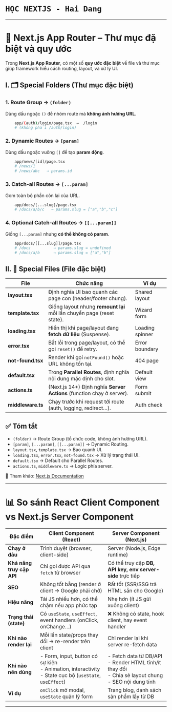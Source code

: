 # **```HỌC NEXTJS - Hai Dang```**

---

# 📘 Next.js App Router – Thư mục đặ biệt và quy ước

Trong **Next.js App Router**, có một số **quy ước đặc biệt** về file và thư mục giúp framework hiểu cách routing, layout, và xử lý UI.

## I. 🗂 Special Folders (Thư mục đặc biệt)

### 1. **Route Group** → `(folder)`

Dùng dấu ngoặc `()` để nhóm route mà **không ảnh hưởng URL**.

```bash
    app/(auth)/login/page.tsx  →  /login  
    # (không phải /auth/login)
```

### 2. **Dynamic Routes** → `[param]`

Dùng dấu ngoặc vuông `[]` để tạo **param động**.

```bash
    app/news/[id]/page.tsx
    # /news/1
    # /news/abc   → params.id
```

### 3. **Catch-all Routes** → `[...param]`

Gom toàn bộ phần còn lại của URL.

```bash
    app/docs/[...slug]/page.tsx
    # /docs/a/b/c   → params.slug = ["a","b","c"]
```

### 4. **Optional Catch-all Routes** → `[[...param]]`

Giống `[...param]` nhưng **có thể không có param**.

```bash
    app/docs/[[...slug]]/page.tsx
    # /docs          → params.slug = undefined
    # /docs/a/b      → params.slug = ["a","b"]
```

## II. 📄 Special Files (File đặc biệt)

| File              | Chức năng                                                             | Ví dụ           |
| ----------------- | --------------------------------------------------------------------- | --------------- |
| **layout.tsx**    | Định nghĩa UI bao quanh các page con (header/footer chung).           | Shared layout   |
| **template.tsx**  | Giống layout nhưng **remount lại** mỗi lần chuyển page (reset state). | Wizard form     |
| **loading.tsx**   | Hiển thị khi page/layout đang **fetch dữ liệu** (Suspense).           | Loading spinner |
| **error.tsx**     | Bắt lỗi trong page/layout, có thể gọi `reset()` để retry.             | Error boundary  |
| **not-found.tsx** | Render khi gọi `notFound()` hoặc URL không tồn tại.                   | 404 page        |
| **default.tsx**   | Trong **Parallel Routes**, định nghĩa nội dung mặc định cho slot.     | Default view    |
| **actions.ts**    | (Next.js 14+) Định nghĩa **Server Actions** (function chạy ở server). | Form submit     |
| **middleware.ts** | Chạy trước khi request tới route (auth, logging, redirect…).          | Auth check      |

## ✅ Tóm tắt

- `(folder)` → Route Group (tổ chức code, không ảnh hưởng URL).
- `[param]`, `[...param]`, `[[...param]]` → Dynamic Routing.
- `layout.tsx`, `template.tsx` → Bao quanh UI.
- `loading.tsx`, `error.tsx`, `not-found.tsx` → Xử lý trạng thái UI.
- `default.tsx` → Default cho Parallel Routes.
- `actions.ts`, `middleware.ts` → Logic phía server.

🔗 Tham khảo: [Next.js Documentation](https://nextjs.org/docs/app/building-your-application/routing)

---

# 📊 So sánh React Client Component vs Next.js Server Component

| Đặc điểm | **Client Component (React)** | **Server Component (Next.js)** |
|----------|------------------------------|--------------------------------|
| **Chạy ở đâu** | Trình duyệt (browser, client-side) | Server (Node.js, Edge runtime) |
| **Khả năng truy cập API** | Chỉ gọi được API qua `fetch` từ browser | Có thể truy cập **DB, API key, env server-side** trực tiếp |
| **SEO** | Không tốt bằng (render ở client → Google phải chờ) | Rất tốt (SSR/SSG trả HTML sẵn cho Google) |
| **Hiệu năng** | Tải JS nhiều hơn, có thể chậm nếu app phức tạp | Nhẹ hơn (ít JS gửi xuống client) |
| **Trạng thái (state)** | Có `useState`, `useEffect`, event handlers (onClick, onChange…) | ❌ Không có state, hook client, hay event handler |
| **Khi nào render lại** | Mỗi lần state/props thay đổi → re-render trên client | Chỉ render lại khi server re-fetch data |
| **Khi nào nên dùng** | - Form, input, button có sự kiện <br> - Animation, interactivity <br> - State cục bộ (`useState`, `useEffect`) | - Fetch data từ DB/API <br> - Render HTML tĩnh/ít thay đổi <br> - Chia sẻ layout chung <br> - SEO nội dung tĩnh |
| **Ví dụ** | `onClick` mở modal, `useState` quản lý form | Trang blog, danh sách sản phẩm lấy từ DB |

---

# 
